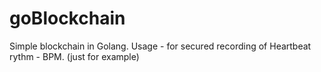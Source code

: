 # goBlockchain

Simple blockchain in Golang.
Usage - for secured recording of Heartbeat rythm - BPM. (just for example)
